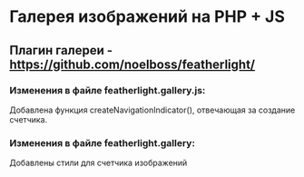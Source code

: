 # Галерея изображений на PHP + JS
## Плагин галереи - https://github.com/noelboss/featherlight/
### Изменения в файле featherlight.gallery.js:
Добавлена функция createNavigationIndicator(), отвечающая за создание счетчика.
### Изменения в файле featherlight.gallery:
Добавлены стили для счетчика изображений
